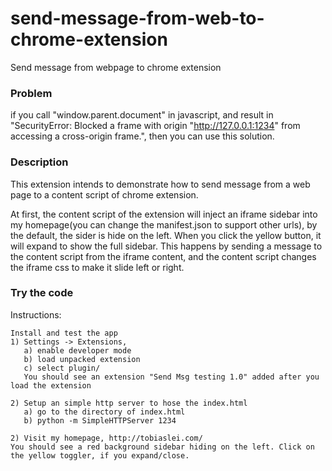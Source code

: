 send-message-from-web-to-chrome-extension
=========================================

Send message from webpage to chrome extension

### Problem
if you call "window.parent.document" in javascript, and result in "SecurityError: Blocked a frame with origin "http://127.0.0.1:1234" from accessing a cross-origin frame.", then you can use this solution.


### Description
This extension intends to demonstrate how to send message from a web page to a content script of chrome extension.

At first, the content script of the extension will inject an iframe sidebar into my homepage(you can change the manifest.json to support other urls), by the default, the sider is hide on the left. When you click the yellow button, it will expand to show the full sidebar. This happens by sending a message to the content script from the iframe content, and the content script changes the iframe css to make it slide left or right.

### Try the code

Instructions:

    Install and test the app
    1) Settings -> Extensions,
       a) enable developer mode
       b) load unpacked extension
       c) select plugin/
       You should see an extension "Send Msg testing 1.0" added after you load the extension

    2) Setup an simple http server to hose the index.html
       a) go to the directory of index.html
       b) python -m SimpleHTTPServer 1234

    2) Visit my homepage, http://tobiaslei.com/
    You should see a red background sidebar hiding on the left. Click on the yellow toggler, if you expand/close.